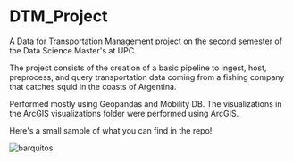 # DTM_Project

A Data for Transportation Management project on the second semester of the Data Science Master's at UPC. 

The project consists of the creation of a basic pipeline to ingest, host, preprocess, and query transportation data coming from a fishing company that catches squid in the coasts of Argentina.

Performed mostly using Geopandas and Mobility DB. The visualizations in the ArcGIS visualizations folder were performed using ArcGIS.

Here's a small sample of what you can find in the repo!

![barquitos](https://user-images.githubusercontent.com/91990504/170046385-c75577a1-5a7d-4a24-ac64-234d41b9d73e.gif)
